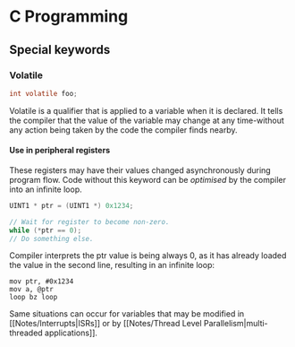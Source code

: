 # C Programming
## Special keywords
### Volatile
```c
int volatile foo;
```
Volatile is a qualifier that is applied to a variable when it is declared. It tells the compiler that the value of the variable may change at any time-without any action being taken by the code the compiler finds nearby. 
#### Use in peripheral registers
These registers may have their values changed asynchronously during program flow. Code without this keyword can be *optimised* by the compiler into an infinite loop.
```c
UINT1 * ptr = (UINT1 *) 0x1234;

// Wait for register to become non-zero.  
while (*ptr == 0);  
// Do something else.
```
Compiler interprets the ptr value is being always 0, as it has already loaded the value in the second line, resulting in an infinite loop:
```assembly
mov ptr, #0x1234
mov a, @ptr
loop bz loop

```
Same situations can occur for variables that may be modified in [[Notes/Interrupts|ISRs]] or by [[Notes/Thread Level Parallelism|multi-threaded applications]].

